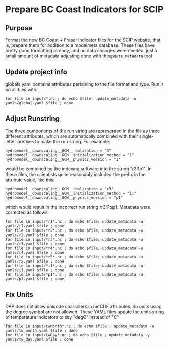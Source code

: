 # Prepare BC Coast Indicators for SCIP

## Purpose
Format the new BC Coast + Fraser indicator files for the SCIP website, that is, prepare them for addition to a modelmeta database. These files have pretty good formatting already, and no data changes were needed, just a small amount of metadata adjusting done with the`update_metadata` tool

## Update project info

globals.yaml contains attributes pertaining to the file format and type. Run it on all files with: 

```
for file in input/*.nc ; do echo $file; update_metadata -u yamls/global.yaml $file ; done
```

## Adjust Runstring

The three components of the run string are represented in the file as three different attributes, which are automatically combined with their single-letter prefixes to make the run string. For example:

```
hydromodel__downscaling__GCM__realization = "3"
hydromodel__downscaling__GCM__initialization_method = "1"
hydromodel__downscaling__GCM__physics_version = "1"
```

would be combined by the indexing software into the string "r3i1p1". In these files, the scientists quite reasonably included the prefix in the attribute value, like this:

```
hydromodel__downscaling__GCM__realization = "r3"
hydromodel__downscaling__GCM__initialization_method = "i1"
hydromodel__downscaling__GCM__physics_version = "p1"
```

which would result in the incorrect run string rr3ii1pp1. Metadata were corrected as follows:

```
for file in input/*r1*.nc ; do echo $file; update_metadata -u yamls/r1.yaml $file ; done
for file in input/*r2*.nc ; do echo $file; update_metadata -u yamls/r2.yaml $file ; done
for file in input/*r3*.nc ; do echo $file; update_metadata -u yamls/r3.yaml $file ; done
for file in input/*r4*.nc ; do echo $file; update_metadata -u yamls/r4.yaml $file ; done
for file in input/*r5*.nc ; do echo $file; update_metadata -u yamls/r5.yaml $file ; done
for file in input/*i1*,nc ; do echo $file; update_metadata -u yamls/i1.yaml $file ; done
for file in input/*p1*.nc ; do echo $file; update_metadata -u yamls/p1.yaml $file ; done
```

## Fix Units

DAP does not allow unicode characters in netCDF attributes. So units using the degree symbol are not allowed. These YAML files update the units string of temperature indicators to say "degC" instead of "<degreesymbol>C"

```
for file in input/twMonth*.nc ; do echo $file ; update_metadata -u yamls/tw_month.yaml $file ; done
for file in input/twDay*.nc ; do echo $file ; update_metadata -y yamls/tw_day.yaml $file ; done
```

